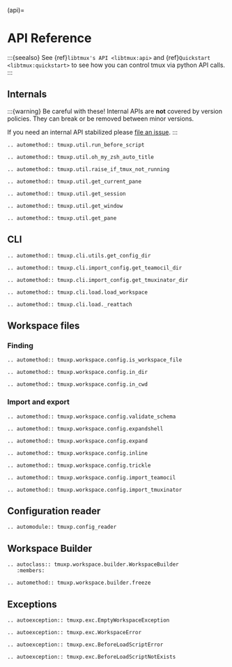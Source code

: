(api)=

# API Reference

:::{seealso}
See {ref}`libtmux's API <libtmux:api>` and {ref}`Quickstart <libtmux:quickstart>` to see how you can control
tmux via python API calls.
:::

## Internals

:::{warning}
Be careful with these! Internal APIs are **not** covered by version policies. They can break or be removed between minor versions.

If you need an internal API stabilized please [file an issue](https://github.com/tmux-python/tmuxp/issues).
:::

```{eval-rst}
.. automethod:: tmuxp.util.run_before_script
```

```{eval-rst}
.. automethod:: tmuxp.util.oh_my_zsh_auto_title
```

```{eval-rst}
.. automethod:: tmuxp.util.raise_if_tmux_not_running
```

```{eval-rst}
.. automethod:: tmuxp.util.get_current_pane
```

```{eval-rst}
.. automethod:: tmuxp.util.get_session
```

```{eval-rst}
.. automethod:: tmuxp.util.get_window
```

```{eval-rst}
.. automethod:: tmuxp.util.get_pane
```

## CLI

```{eval-rst}
.. automethod:: tmuxp.cli.utils.get_config_dir
```

```{eval-rst}
.. automethod:: tmuxp.cli.import_config.get_teamocil_dir
```

```{eval-rst}
.. automethod:: tmuxp.cli.import_config.get_tmuxinator_dir
```

```{eval-rst}
.. automethod:: tmuxp.cli.load.load_workspace
```

```{eval-rst}
.. automethod:: tmuxp.cli.load._reattach
```

## Workspace files

### Finding

```{eval-rst}
.. automethod:: tmuxp.workspace.config.is_workspace_file
```

```{eval-rst}
.. automethod:: tmuxp.workspace.config.in_dir
```

```{eval-rst}
.. automethod:: tmuxp.workspace.config.in_cwd
```

### Import and export

```{eval-rst}
.. automethod:: tmuxp.workspace.config.validate_schema
```

```{eval-rst}
.. automethod:: tmuxp.workspace.config.expandshell
```

```{eval-rst}
.. automethod:: tmuxp.workspace.config.expand
```

```{eval-rst}
.. automethod:: tmuxp.workspace.config.inline
```

```{eval-rst}
.. automethod:: tmuxp.workspace.config.trickle
```

```{eval-rst}
.. automethod:: tmuxp.workspace.config.import_teamocil
```

```{eval-rst}
.. automethod:: tmuxp.workspace.config.import_tmuxinator
```

## Configuration reader

```{eval-rst}
.. automodule:: tmuxp.config_reader
```

## Workspace Builder

```{eval-rst}
.. autoclass:: tmuxp.workspace.builder.WorkspaceBuilder
   :members:
```

```{eval-rst}
.. automethod:: tmuxp.workspace.builder.freeze
```

## Exceptions

```{eval-rst}
.. autoexception:: tmuxp.exc.EmptyWorkspaceException
```

```{eval-rst}
.. autoexception:: tmuxp.exc.WorkspaceError
```

```{eval-rst}
.. autoexception:: tmuxp.exc.BeforeLoadScriptError
```

```{eval-rst}
.. autoexception:: tmuxp.exc.BeforeLoadScriptNotExists
```
